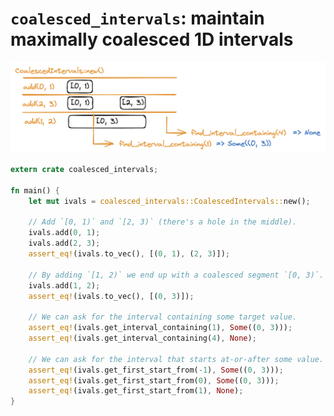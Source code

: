 # `coalesced_intervals`: maintain maximally coalesced 1D intervals

![sample usage diagram](https://raw.githubusercontent.com/cdleary/coalesced_intervals/main/docs/coalesced-intervals.png)

```rust
extern crate coalesced_intervals;

fn main() {
    let mut ivals = coalesced_intervals::CoalescedIntervals::new();

    // Add `[0, 1)` and `[2, 3)` (there's a hole in the middle).
    ivals.add(0, 1);
    ivals.add(2, 3);
    assert_eq!(ivals.to_vec(), [(0, 1), (2, 3)]);

    // By adding `[1, 2)` we end up with a coalesced segment `[0, 3)`.
    ivals.add(1, 2);
    assert_eq!(ivals.to_vec(), [(0, 3)]);

    // We can ask for the interval containing some target value.
    assert_eq!(ivals.get_interval_containing(1), Some((0, 3)));
    assert_eq!(ivals.get_interval_containing(4), None);

    // We can ask for the interval that starts at-or-after some value.
    assert_eq!(ivals.get_first_start_from(-1), Some((0, 3)));
    assert_eq!(ivals.get_first_start_from(0), Some((0, 3)));
    assert_eq!(ivals.get_first_start_from(1), None);
}
```
